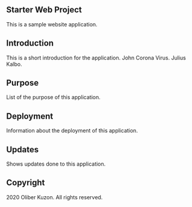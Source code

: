 ## Starter Web Project

This is a sample website application.

## Introduction

This is a short introduction for the application.
John Corona Virus.
Julius Kalbo.

## Purpose

List of the purpose of this application.

## Deployment

Information about the deployment of this application.

## Updates

Shows updates done to this application.

## Copyright

2020 Oliber Kuzon. All rights reserved.